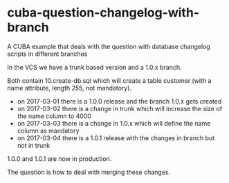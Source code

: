 # cuba-question-changelog-with-branch
A CUBA example that deals with the question with database changelog scripts in different branches

In the VCS we have a trunk based version and a 1.0.x branch.

Both contain 10.create-db.sql which will create a table customer (with a name attribute, length 255, not mandatory).

* on 2017-03-01 there is a 1.0.0 release and the branch 1.0.x gets created
* on 2017-03-02 there is a change in trunk which will increase the size of the name column to 4000
* on 2017-03-03 there is a change in 1.0.x which will define the name column as mandatory
* on 2017-03-04 there is a 1.0.1 release with the changes in branch but not in trunk

1.0.0 and 1.0.1 are now in production.

The question is how to deal with merging these changes.
